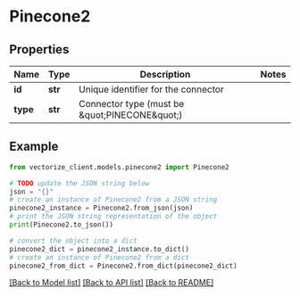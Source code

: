 # Pinecone2


## Properties

Name | Type | Description | Notes
------------ | ------------- | ------------- | -------------
**id** | **str** | Unique identifier for the connector | 
**type** | **str** | Connector type (must be \&quot;PINECONE\&quot;) | 

## Example

```python
from vectorize_client.models.pinecone2 import Pinecone2

# TODO update the JSON string below
json = "{}"
# create an instance of Pinecone2 from a JSON string
pinecone2_instance = Pinecone2.from_json(json)
# print the JSON string representation of the object
print(Pinecone2.to_json())

# convert the object into a dict
pinecone2_dict = pinecone2_instance.to_dict()
# create an instance of Pinecone2 from a dict
pinecone2_from_dict = Pinecone2.from_dict(pinecone2_dict)
```
[[Back to Model list]](../README.md#documentation-for-models) [[Back to API list]](../README.md#documentation-for-api-endpoints) [[Back to README]](../README.md)


